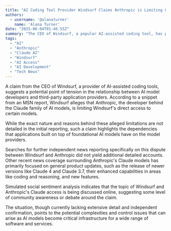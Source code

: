 ```yaml
---
title: "AI Coding Tool Provider Windsurf Claims Anthropic is Limiting Claude AI Access"
authors:
  - username: '@alanaturner'
    name: 'Alana Turner'
date: "2025-06-04T01:46:55Z"
summary: "The CEO of Windsurf, a popular AI-assisted coding tool, has publicly stated that Anthropic is restricting its direct access to certain Claude AI models. The details of the alleged limitations remain unclear, and the claim has not been widely reported by other news outlets focusing on general Claude updates."
tags:
  - "AI"
  - "Anthropic"
  - "Claude AI"
  - "Windsurf"
  - "AI Access"
  - "AI Development"
  - "Tech News"
---
```


A claim from the CEO of Windsurf, a provider of AI-assisted coding tools, suggests a potential point of tension in the relationship between AI model developers and third-party application providers. According to a snippet from an MSN report, Windsurf alleges that Anthropic, the developer behind the Claude family of AI models, is limiting Windsurf's direct access to certain models.

While the exact nature and reasons behind these alleged limitations are not detailed in the initial reporting, such a claim highlights the dependencies that applications built on top of foundational AI models have on the model providers.

Searches for further independent news reporting specifically on this dispute between Windsurf and Anthropic did not yield additional detailed accounts. Other recent news coverage surrounding Anthropic's Claude models has primarily focused on general product updates, such as the release of newer versions like Claude 4 and Claude 3.7, their enhanced capabilities in areas like coding and reasoning, and new features.

Simulated social sentiment analysis indicates that the topic of Windsurf and Anthropic's Claude access is being discussed online, suggesting some level of community awareness or debate around the claim.

The situation, though currently lacking extensive detail and independent confirmation, points to the potential complexities and control issues that can arise as AI models become critical infrastructure for a wide range of software and services.
